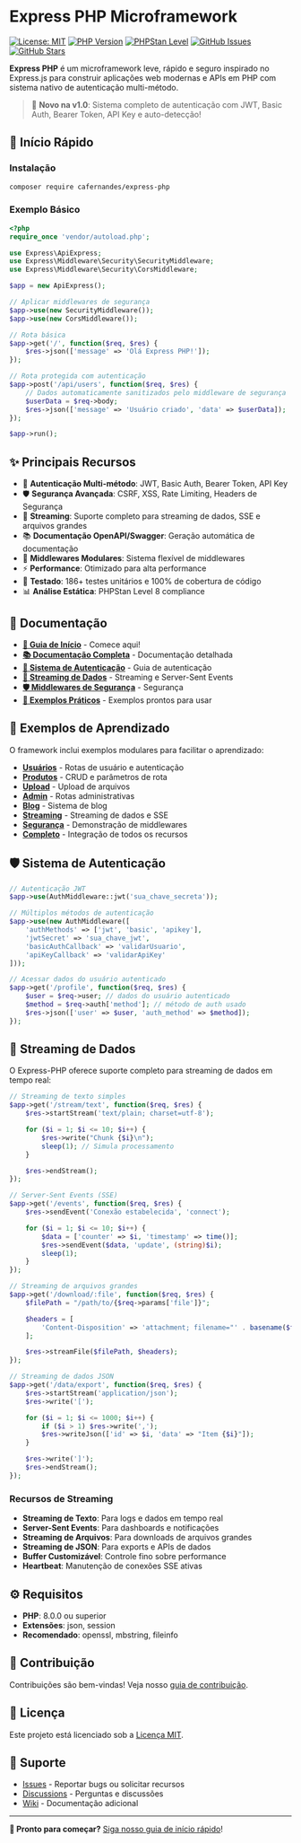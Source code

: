 # Express PHP Microframework

[![License: MIT](https://img.shields.io/badge/License-MIT-yellow.svg)](https://opensource.org/licenses/MIT)
[![PHP Version](https://img.shields.io/badge/PHP-8.0%2B-blue.svg)](https://php.net)
[![PHPStan Level](https://img.shields.io/badge/PHPStan-Level%208-brightgreen.svg)](https://phpstan.org/)
[![GitHub Issues](https://img.shields.io/github/issues/CAFernandes/express-php)](https://github.com/CAFernandes/express-php/issues)
[![GitHub Stars](https://img.shields.io/github/stars/CAFernandes/express-php)](https://github.com/CAFernandes/express-php/stargazers)

**Express PHP** é um microframework leve, rápido e seguro inspirado no Express.js para construir aplicações web modernas e APIs em PHP com sistema nativo de autenticação multi-método.

> 🔐 **Novo na v1.0**: Sistema completo de autenticação com JWT, Basic Auth, Bearer Token, API Key e auto-detecção!

## 🚀 Início Rápido

### Instalação

```bash
composer require cafernandes/express-php
```

### Exemplo Básico

```php
<?php
require_once 'vendor/autoload.php';

use Express\ApiExpress;
use Express\Middleware\Security\SecurityMiddleware;
use Express\Middleware\Security\CorsMiddleware;

$app = new ApiExpress();

// Aplicar middlewares de segurança
$app->use(new SecurityMiddleware());
$app->use(new CorsMiddleware());

// Rota básica
$app->get('/', function($req, $res) {
    $res->json(['message' => 'Olá Express PHP!']);
});

// Rota protegida com autenticação
$app->post('/api/users', function($req, $res) {
    // Dados automaticamente sanitizados pelo middleware de segurança
    $userData = $req->body;
    $res->json(['message' => 'Usuário criado', 'data' => $userData]);
});

$app->run();
```

## ✨ Principais Recursos

- 🔐 **Autenticação Multi-método**: JWT, Basic Auth, Bearer Token, API Key
- 🛡️ **Segurança Avançada**: CSRF, XSS, Rate Limiting, Headers de Segurança
- 📡 **Streaming**: Suporte completo para streaming de dados, SSE e arquivos grandes
- 📚 **Documentação OpenAPI/Swagger**: Geração automática de documentação
- 🎯 **Middlewares Modulares**: Sistema flexível de middlewares
- ⚡ **Performance**: Otimizado para alta performance
- 🧪 **Testado**: 186+ testes unitários e 100% de cobertura de código
- 📊 **Análise Estática**: PHPStan Level 8 compliance

## 📖 Documentação

- **[🚀 Guia de Início](docs/guides/starter/README.md)** - Comece aqui!
- **[📚 Documentação Completa](docs/README.md)** - Documentação detalhada
- **[🔐 Sistema de Autenticação](docs/pt-br/AUTH_MIDDLEWARE.md)** - Guia de autenticação
- **[📡 Streaming de Dados](docs/pt-br/STREAMING.md)** - Streaming e Server-Sent Events
- **[🛡️ Middlewares de Segurança](docs/guides/SECURITY_IMPLEMENTATION.md)** - Segurança
- **[📝 Exemplos Práticos](examples/)** - Exemplos prontos para usar

## 🎯 Exemplos de Aprendizado

O framework inclui exemplos modulares para facilitar o aprendizado:

- **[Usuários](examples/example_user.php)** - Rotas de usuário e autenticação
- **[Produtos](examples/example_product.php)** - CRUD e parâmetros de rota
- **[Upload](examples/example_upload.php)** - Upload de arquivos
- **[Admin](examples/example_admin.php)** - Rotas administrativas
- **[Blog](examples/example_blog.php)** - Sistema de blog
- **[Streaming](examples/example_streaming.php)** - Streaming de dados e SSE
- **[Segurança](examples/example_security.php)** - Demonstração de middlewares
- **[Completo](examples/example_complete.php)** - Integração de todos os recursos

## 🛡️ Sistema de Autenticação

```php
// Autenticação JWT
$app->use(AuthMiddleware::jwt('sua_chave_secreta'));

// Múltiplos métodos de autenticação
$app->use(new AuthMiddleware([
    'authMethods' => ['jwt', 'basic', 'apikey'],
    'jwtSecret' => 'sua_chave_jwt',
    'basicAuthCallback' => 'validarUsuario',
    'apiKeyCallback' => 'validarApiKey'
]));

// Acessar dados do usuário autenticado
$app->get('/profile', function($req, $res) {
    $user = $req->user; // dados do usuário autenticado
    $method = $req->auth['method']; // método de auth usado
    $res->json(['user' => $user, 'auth_method' => $method]);
});
```

## 📡 Streaming de Dados

O Express-PHP oferece suporte completo para streaming de dados em tempo real:

```php
// Streaming de texto simples
$app->get('/stream/text', function($req, $res) {
    $res->startStream('text/plain; charset=utf-8');

    for ($i = 1; $i <= 10; $i++) {
        $res->write("Chunk {$i}\n");
        sleep(1); // Simula processamento
    }

    $res->endStream();
});

// Server-Sent Events (SSE)
$app->get('/events', function($req, $res) {
    $res->sendEvent('Conexão estabelecida', 'connect');

    for ($i = 1; $i <= 10; $i++) {
        $data = ['counter' => $i, 'timestamp' => time()];
        $res->sendEvent($data, 'update', (string)$i);
        sleep(1);
    }
});

// Streaming de arquivos grandes
$app->get('/download/:file', function($req, $res) {
    $filePath = "/path/to/{$req->params['file']}";

    $headers = [
        'Content-Disposition' => 'attachment; filename="' . basename($filePath) . '"'
    ];

    $res->streamFile($filePath, $headers);
});

// Streaming de dados JSON
$app->get('/data/export', function($req, $res) {
    $res->startStream('application/json');
    $res->write('[');

    for ($i = 1; $i <= 1000; $i++) {
        if ($i > 1) $res->write(',');
        $res->writeJson(['id' => $i, 'data' => "Item {$i}"]);
    }

    $res->write(']');
    $res->endStream();
});
```

### Recursos de Streaming

- **Streaming de Texto**: Para logs e dados em tempo real
- **Server-Sent Events**: Para dashboards e notificações
- **Streaming de Arquivos**: Para downloads de arquivos grandes
- **Streaming de JSON**: Para exports e APIs de dados
- **Buffer Customizável**: Controle fino sobre performance
- **Heartbeat**: Manutenção de conexões SSE ativas

## ⚙️ Requisitos

- **PHP**: 8.0.0 ou superior
- **Extensões**: json, session
- **Recomendado**: openssl, mbstring, fileinfo

## 🤝 Contribuição

Contribuições são bem-vindas! Veja nosso [guia de contribuição](CONTRIBUTING.md).

## 📄 Licença

Este projeto está licenciado sob a [Licença MIT](LICENSE).

## 🌟 Suporte

- [Issues](https://github.com/CAFernandes/express-php/issues) - Reportar bugs ou solicitar recursos
- [Discussions](https://github.com/CAFernandes/express-php/discussions) - Perguntas e discussões
- [Wiki](https://github.com/CAFernandes/express-php/wiki) - Documentação adicional

---

**🚀 Pronto para começar?** [Siga nosso guia de início rápido](docs/guides/starter/README.md)!
